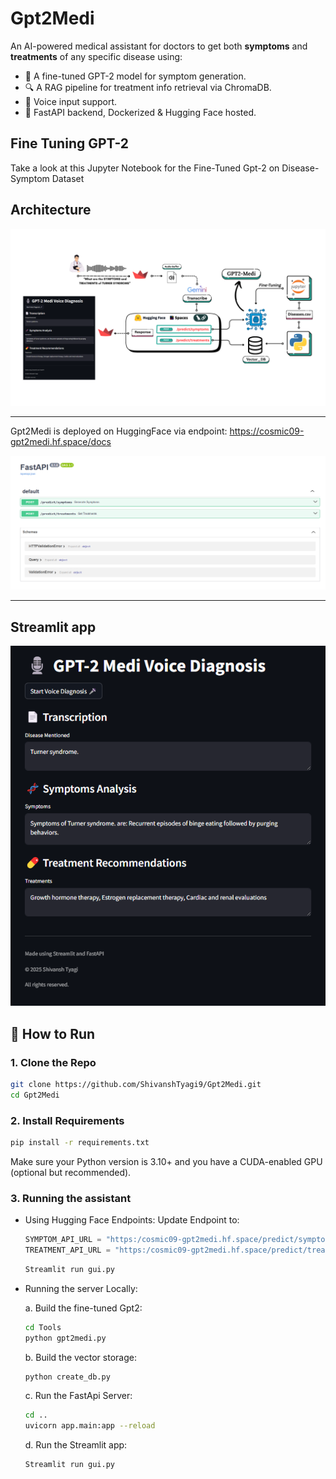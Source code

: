 # Gpt2Medi
An AI-powered medical assistant for doctors to get both **symptoms** and **treatments** of any specific disease using:
- 🧠 A fine-tuned GPT-2 model for symptom generation.
- 🔍 A RAG pipeline for treatment info retrieval via ChromaDB.
- 🎤 Voice input support.
- 🚀 FastAPI backend, Dockerized & Hugging Face hosted.

## Fine Tuning GPT-2
Take a look at this Jupyter Notebook for the Fine-Tuned Gpt-2 on Disease-Symptom Dataset

## Architecture

![Gpt2-Medi](Images/Gpt2-Medi.png)

---

Gpt2Medi is deployed on HuggingFace via endpoint: https://cosmic09-gpt2medi.hf.space/docs 

![Endpoint-docs](Images/endpoint-docs.png)

---

## Streamlit app

![Streamlit-App](Images/Streamlit-app.png)

## 🚀 How to Run
### 1. Clone the Repo

```bash
git clone https://github.com/ShivanshTyagi9/Gpt2Medi.git
cd Gpt2Medi
```

### 2. Install Requirements

```bash
pip install -r requirements.txt
```
Make sure your Python version is 3.10+ and you have a CUDA-enabled GPU (optional but recommended).

### 3. Running the assistant
- Using Hugging Face Endpoints:
  Update Endpoint to:
  ```python
  SYMPTOM_API_URL = "https:/cosmic09-gpt2medi.hf.space/predict/symptoms"
  TREATMENT_API_URL = "https:/cosmic09-gpt2medi.hf.space/predict/treatments"
  ```
  ```bash
  Streamlit run gui.py
  ```
- Running the server Locally:
  
  a. Build the fine-tuned Gpt2:
     ```bash
     cd Tools
     python gpt2medi.py
     ```
  b. Build the vector storage:
     ```bash
     python create_db.py
     ```
  c. Run the FastApi Server:
     ```bash
     cd ..
     uvicorn app.main:app --reload
     ```
  d. Run the Streamlit app:
     ```bash
     Streamlit run gui.py
     ```
